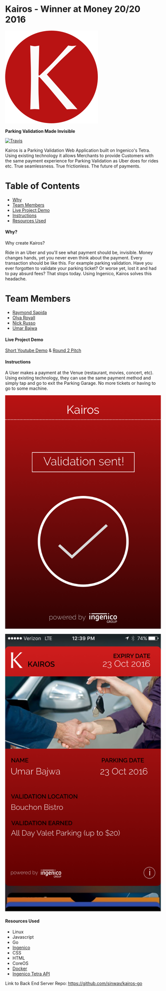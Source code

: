 # Kairos - Winner at Money 20/20 2016

![Kairos Logo](/img/kairos.png "Logo Kairos")

**Parking Validation Made Invisible**

[![Travis](https://img.shields.io/travis/nosir/cleave.js.svg?maxAge=2592000)](https://travis-ci.org/nosir/cleave.js)

Kairos is a Parking Validation Web Application built on Ingenico's Tetra. Using existing technology it allows Merchants to provide Customers with the same payment experience for Parking Validation as Uber does for rides etc. True seamlessness. True frictionless. The future of payments.

# Table of Contents
* [Why](#why)
* [Team Members](#team-members)
* [Live Project Demo](#project-demo)
* [Instructions](#instructions)
* [Resources Used](#resources)

#### <a name="why"></a>Why?

Why create Kairos?

Ride in an Uber and you'll see what payment should be, invisible. Money changes hands, yet you never even think about the payment. Every transaction should be like this. For example parking validation. Have you ever forgotten to validate your parking ticket? Or worse yet, lost it and had to pay absurd fees? That stops today. Using Ingenico, Kairos solves this headache.

# <a name="team-members"></a>Team Members
* [Raymond Sapida](https://github.com/raysapida)
* [Olya Royall](https://github.com/venture-vin)
* [Nick Russo](https://github.com/sinwav)
* [Umar Bajwa](https://github.com/UmarFBajwa)

#### <a name="project-demo"></a> Live Project Demo

[Short Youtube Demo](https://www.youtube.com/watch?v=KEHgwaxvJ68&feature=youtu.be)
&
[Round 2 Pitch](https://www.youtube.com/watch?v=GldEsuR3LEU&feature=youtu.be)

#### <a name="instructions"></a> Instructions

A User makes a payment at the Venue (restaurant, movies, concert, etc). Using existing technology, they can use the same payment method and simply tap and go to exit the Parking Garage. No more tickets or having to go to some machine.


![Kairos Validated](/img/sent.png "Validated")


![Kairos Apple Pass](/img/applepass.png "Apple Pass")


#### <a name="resources"></a> Resources Used
- Linux
- Javascript
- Go
- [Ingenico](https://www.ingenico.com/)
- CSS
- HTML
- CoreOS
- [Docker](https://www.docker.com/)
- [Ingenico Tetra API](https://www.ingenico.com/our-solutions/telium-tetra)

Link to Back End Server Repo: https://github.com/sinwav/kairos-go
